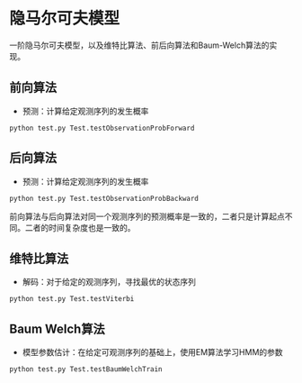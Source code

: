 # 隐马尔可夫模型

一阶隐马尔可夫模型，以及维特比算法、前后向算法和Baum-Welch算法的实现。

## 前向算法

* 预测：计算给定观测序列的发生概率

```
python test.py Test.testObservationProbForward
```

## 后向算法

* 预测：计算给定观测序列的发生概率

```
python test.py Test.testObservationProbBackward
```

前向算法与后向算法对同一个观测序列的预测概率是一致的，二者只是计算起点不同。二者的时间复杂度也是一致的。

## 维特比算法

* 解码：对于给定的观测序列，寻找最优的状态序列

```
python test.py Test.testViterbi
```

## Baum Welch算法

* 模型参数估计：在给定可观测序列的基础上，使用EM算法学习HMM的参数

```
python test.py Test.testBaumWelchTrain
```